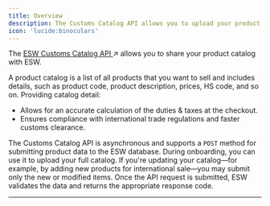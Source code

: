 ```yaml
---
title: Overview
description: The Customs Catalog API allows you to upload your product catalog to the ESW platform.
icon: 'lucide:binoculars'
---
```


<p class="text-primary">
  The 
  <a href="https://eswapis.vercel.app/customscatalogapi" class="text-primary font-semibold underline decoration-dotted decoration-primary hover:text-primary-foreground">
    ESW Customs Catalog API
  </a>
  <span class="text-primary ml-1">↗</span>
  allows you to share your product catalog with ESW.
</p>


A product catalog is a list of all products that you want to sell and includes details, such as product code, product description, prices, HS code, and so on. Providing catalog detail:

<ul class="list-none pl-6 space-y-2 text-primary">
  <li class="relative before:content-['•'] before:absolute before:-left-4 before:text-primary">
    Allows for an accurate calculation of the duties &amp; taxes at the checkout.
  </li>
  <li class="relative before:content-['•'] before:absolute before:-left-4 before:text-primary">
    Ensures compliance with international trade regulations and faster customs clearance.
  </li>
</ul>

The Customs Catalog API is asynchronous and supports a `POST` method for submitting product data to the ESW database. During onboarding, you can use it to upload your full catalog. If you're updating your catalog—for example, by adding new products for international sale—you may submit only the new or modified items. Once the API request is submitted, ESW validates the data and returns the appropriate response code.

---
